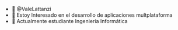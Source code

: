 - 👋 @ValeLattanzi
- 👀 Estoy Interesado en el desarrollo de aplicaciones multplataforma
- 🌱 Actualmente estudiante Ingeniería Informática
